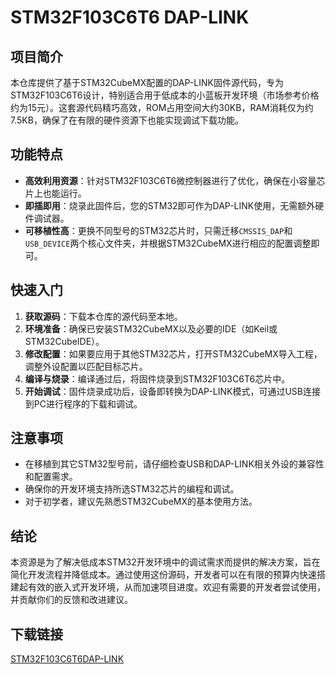# STM32F103C6T6 DAP-LINK

## 项目简介

本仓库提供了基于STM32CubeMX配置的DAP-LINK固件源代码，专为STM32F103C6T6设计，特别适合用于低成本的小蓝板开发环境（市场参考价格约为15元）。这套源代码精巧高效，ROM占用空间大约30KB，RAM消耗仅为约7.5KB，确保了在有限的硬件资源下也能实现调试下载功能。

## 功能特点

- **高效利用资源**：针对STM32F103C6T6微控制器进行了优化，确保在小容量芯片上也能运行。
- **即插即用**：烧录此固件后，您的STM32即可作为DAP-LINK使用，无需额外硬件调试器。
- **可移植性高**：更换不同型号的STM32芯片时，只需迁移`CMSSIS_DAP`和`USB_DEVICE`两个核心文件夹，并根据STM32CubeMX进行相应的配置调整即可。

## 快速入门

1. **获取源码**：下载本仓库的源代码至本地。
2. **环境准备**：确保已安装STM32CubeMX以及必要的IDE（如Keil或STM32CubeIDE）。
3. **修改配置**：如果要应用于其他STM32芯片，打开STM32CubeMX导入工程，调整外设配置以匹配目标芯片。
4. **编译与烧录**：编译通过后，将固件烧录到STM32F103C6T6芯片中。
5. **开始调试**：固件烧录成功后，设备即转换为DAP-LINK模式，可通过USB连接到PC进行程序的下载和调试。

## 注意事项

- 在移植到其它STM32型号前，请仔细检查USB和DAP-LINK相关外设的兼容性和配置需求。
- 确保你的开发环境支持所选STM32芯片的编程和调试。
- 对于初学者，建议先熟悉STM32CubeMX的基本使用方法。

## 结论

本资源是为了解决低成本STM32开发环境中的调试需求而提供的解决方案，旨在简化开发流程并降低成本。通过使用这份源码，开发者可以在有限的预算内快速搭建起有效的嵌入式开发环境，从而加速项目进度。欢迎有需要的开发者尝试使用，并贡献你们的反馈和改进建议。

## 下载链接

[STM32F103C6T6DAP-LINK](https://pan.quark.cn/s/5750690a0fa6)